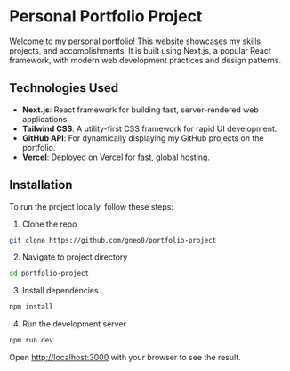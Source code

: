 # Personal Portfolio Project

Welcome to my personal portfolio! This website showcases my skills, projects, and accomplishments. It is built using Next.js, a popular React framework, with modern web development practices and design patterns.

## Technologies Used

- **Next.js**: React framework for building fast, server-rendered web applications.
- **Tailwind CSS**: A utility-first CSS framework for rapid UI development.
- **GitHub API**: For dynamically displaying my GitHub projects on the portfolio.
- **Vercel**: Deployed on Vercel for fast, global hosting.

## Installation

To run the project locally, follow these steps:

1. Clone the repo

```bash
git clone https://github.com/gneo0/portfolio-project
```

2. Navigate to project directory

```bash
cd portfolio-project
```

3. Install dependencies

```bash
npm install
```

4. Run the development server

```bash
npm run dev
```

Open [http://localhost:3000](http://localhost:3000) with your browser to see the result.
